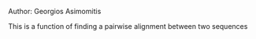 Author: Georgios Asimomitis

This is a function of finding a pairwise alignment between two sequences
